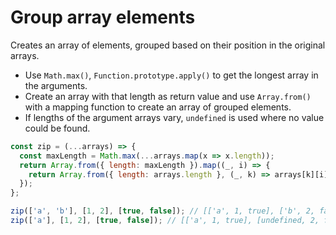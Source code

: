 # Group array elements

Creates an array of elements, grouped based on their position in the original arrays.

* Use `Math.max()`, `Function.prototype.apply()` to get the longest array in the arguments.
* Create an array with that length as return value and use `Array.from()` with a mapping function to create an array of grouped elements.
* If lengths of the argument arrays vary, `undefined` is used where no value could be found.

```js
const zip = (...arrays) => {
  const maxLength = Math.max(...arrays.map(x => x.length));
  return Array.from({ length: maxLength }).map((_, i) => {
    return Array.from({ length: arrays.length }, (_, k) => arrays[k][i]);
  });
};
```

```js
zip(['a', 'b'], [1, 2], [true, false]); // [['a', 1, true], ['b', 2, false]]
zip(['a'], [1, 2], [true, false]); // [['a', 1, true], [undefined, 2, false]]
```
